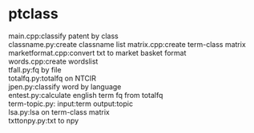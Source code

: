 # ptclass

main.cpp:classify patent by class  
classname.py:create classname list
matrix.cpp:create term-class matrix  
marketformat.cpp:convert txt to market basket format  
words.cpp:create wordslist  
tfall.py:fq by file  
totalfq.py:totalfq on NTCIR  
jpen.py:classify word by language  
entest.py:calculate english term fq from totalfq  
term-topic.py: input:term output:topic  
lsa.py:lsa on term-class matrix  
txttonpy.py:txt to npy
